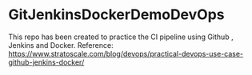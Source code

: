 # GitJenkinsDockerDemoDevOps
This repo has been created to practice the CI pipeline using Github , Jenkins and Docker.
Reference: https://www.stratoscale.com/blog/devops/practical-devops-use-case-github-jenkins-docker/
